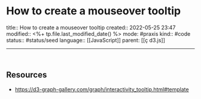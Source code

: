 
# How to create a mouseover tooltip
title:: How to create a mouseover tooltip
created:: 2022-05-25 23:47
modified:: <%+ tp.file.last_modified_date() %>
mode: #praxis 
kind:: #code
status:: #status/seed
language:: [[JavaScript]]
parent: [[ç d3.js]]
***


```


```


## Resources
* https://d3-graph-gallery.com/graph/interactivity_tooltip.html#template